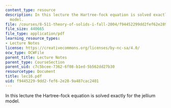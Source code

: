 ```yaml
---
content_type: resource
description: In this lecture the Hartree-fock equation is solved exactly for the jellium
  model.
file: /courses/8-511-theory-of-solids-i-fall-2004/f94452299dd2fef62e289a487cac2401_lec16.pdf
file_size: 440665
file_type: application/pdf
learning_resource_types:
- Lecture Notes
license: https://creativecommons.org/licenses/by-nc-sa/4.0/
ocw_type: OCWFile
parent_title: Lecture Notes
parent_type: CourseSection
parent_uid: c7c5bcee-7362-6f08-b1ed-5b562dd27b30
resourcetype: Document
title: lec16.pdf
uid: f9445229-9dd2-fef6-2e28-9a487cac2401
---
```

In this lecture the Hartree-fock equation is solved exactly for the jellium model.
